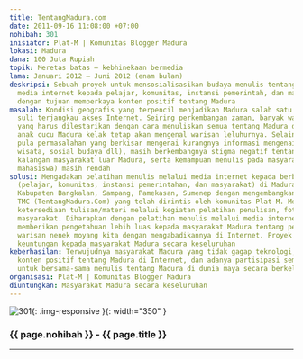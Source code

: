 ```yaml
---
title: TentangMadura.com
date: 2011-09-16 11:08:00 +07:00
nohibah: 301
inisiator: Plat-M | Komunitas Blogger Madura
lokasi: Madura
dana: 100 Juta Rupiah
topik: Meretas batas – kebhinekaan bermedia
lama: Januari 2012 – Juni 2012 (enam bulan)
deskripsi: Sebuah proyek untuk mensosialisasikan budaya menulis tentang Madura melalui
  media internet kepada pelajar, komunitas, instansi pemerintah, dan masyarakat umum
  dengan tujuan memperkaya konten positif tentang Madura
masalah: Kondisi geografis yang terpencil menjadikan Madura salah satu wilayah yang
  suli terjangkau akses Internet. Seiring perkembangan zaman, banyak warisan leluhur
  yang harus dilestarikan dengan cara menuliskan semua tentang Madura dengan harapan
  anak cucu Madura kelak tetap akan mengenal warisan leluhurnya. Selain itu, terdapat
  pula permasalahan yang berkisar mengenai kurangnya informasi mengenai Madura (potensi
  wisata, sosial budaya dll), masih berkembangnya stigma negatif tentang Madura di
  kalangan masyarakat luar Madura, serta kemampuan menulis pada masyarakat (pelajar,
  mahasiswa) masih rendah
solusi: Mengadakan pelatihan menulis melalui media internet kepada berbagai kalangan
  (pelajar, komunitas, instansi pemerintahan, dan masyarakat) di Madura mulai dari
  Kabupaten Bangkalan, Sampang, Pamekasan, Sumenep dengan mengembangkan blog/portal
  TMC (TentangMadura.Com) yang telah dirintis oleh komunitas Plat-M. Mewujudkan jaminan
  ketersediaan tulisan/materi melalui kegiatan pelatihan penulisan, fotografi bagi
  masyarakat. Diharapkan dengan pelatihan menulis melalui media internet ini dapat
  memberikan pengetahuan lebih luas kepada masyarakat Madura tentang pentingnya melestarikan
  warisan nenek moyang kita dengan mengabadikannya di Internet. Proyek ini akan memberi
  keuntungan kepada masyarakat Madura secara keseluruhan
keberhasilan: Terwujudnya masyarakat Madura yang tidak gagap teknologi, bertambahnya
  konten positif tentang Madura di Internet, dan adanya partisipasi semua kalangan
  untuk bersama-sama menulis tentang Madura di dunia maya secara berkelanjutan
organisasi: Plat-M | Komunitas Blogger Madura
diuntungkan: Masyarakat Madura secara keseluruhan
---
```


![301](/static/img/hibahcmb/301.png){: .img-responsive }{: width="350" }

### {{ page.nohibah }} - {{ page.title }}

---
